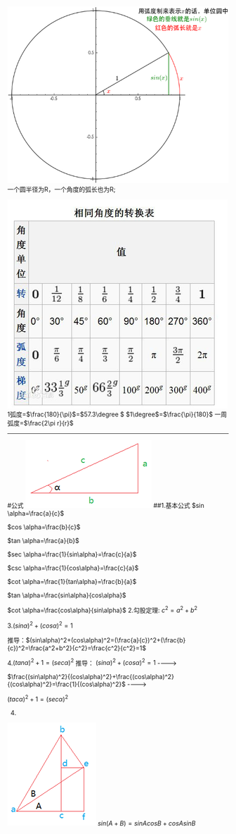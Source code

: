 


![](assets/markdown-img-paste-20180722004804315.png)
一个圆半径为R，一个角度的弧长也为R;


![](assets/markdown-img-paste-20180721204633542.png)
1弧度=$\frac{180}{\pi}$=$57.3\degree $
$1\degree$=$\frac{\pi}{180}$
一周弧度=$\frac{2\pi r}{r}$


---
#公式
![](assets/markdown-img-paste-20180722010418969.png)
##1.基本公式
$sin \alpha=\frac{a}{c}$

$cos \alpha=\frac{b}{c}$

$tan \alpha=\frac{a}{b}$

$sec \alpha=\frac{1}{sin\alpha}=\frac{c}{a}$

$csc \alpha=\frac{1}{cos\alpha}=\frac{c}{a}$

$cot \alpha=\frac{1}{tan\alpha}=\frac{b}{a}$

$tan \alpha=\frac{sin\alpha}{cos\alpha}$

$cot \alpha=\frac{cos\alpha}{sin\alpha}$
2.勾股定理:
$c^2=a^2+b^2$

3.$(sin\alpha)^2+(cos\alpha)^2=1$

推导：$(sin\alpha)^2+(cos\alpha)^2=(\frac{a}{c})^2+(\frac{b}{c})^2=\frac{a^2+b^2}{c^2}=\frac{c^2}{c^2}=1$

4.$(tan\alpha)^2+1=(sec\alpha)^2$
推导：
$(sin\alpha)^2+(cos\alpha)^2=1$ ---->

$\frac{(sin\alpha)^2}{(cos\alpha)^2}+\frac{(cos\alpha)^2}{(cos\alpha)^2}=\frac{1}{(cos\alpha)^2}$ ---->

$(tac\alpha)^2+1=(sec\alpha)^2$

4.


![](assets/markdown-img-paste-20180722032047517.png)
$sin(A+B)=sin AcosB+cosAsinB$
